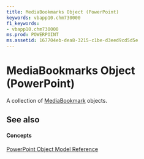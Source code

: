 ```yaml
---
title: MediaBookmarks Object (PowerPoint)
keywords: vbapp10.chm730000
f1_keywords:
- vbapp10.chm730000
ms.prod: POWERPOINT
ms.assetid: 167704eb-dea8-3215-c1be-d3eed9cd5d5e
---
```



# MediaBookmarks Object (PowerPoint)

A collection of [MediaBookmark](mediabookmark-object-powerpoint.md) objects.


## See also


#### Concepts


[PowerPoint Object Model Reference](object-model-powerpoint-vba-reference.md)

